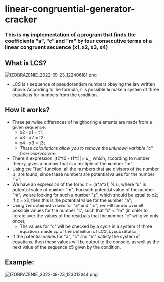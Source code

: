 # linear-congruential-generator-cracker

### This is my implementation of a program that finds the coefficients "a", "c" and "m" by four consecutive terms of a linear congruent sequence (x1, x2, x3, x4)

## What is LCS?

<img src="https://ie.wampi.ru/2022/09/23/IZOBRAZENIE_2022-09-23_122406181.png" alt="IZOBRAZENIE_2022-09-23_122406181.png" border="0">

+ LCS is a sequence of pseudorandom numbers obeying the law written above. According to the formula, it is possible to make a system of three equations for numbers from the condition.

## How it works?

+ Three pairwise differences of neighboring elements are made from a given sequence:
  + x2 - x1 = t1;
  + x3 - x2 = t2;
  + x4 - x3 = t3;
  + *These calculations allow you to remove the unknown variable "c" from expressions;*
+ There is expression: |t2\*t0 - t1\*t1| = *u_*, which, according to number theory, gives a number that is a multiple of the number "m";
+ Using the "fad" function, all the numbers that are divisors of the number *u_* are found, since these numbers are potential values for the number "m";
+ We have an expression of the form: z = (a\*a\*x1) % u, where "u" is potential value of number "m"; For each potential value of the number "m", we are looking for such a number "z", which should be equal to x2; If z = x3, then this is the potential value for the number "a";
+ Using the obtained values for "a" and "m", we will iterate over all possible values for the number "c", such that "c" < "m" (in order to iterate over the values of the residuals that the number "c" will give only once);
  + The values for "c" will be checked by a cycle in a system of three equations made up of the definition of LCS, bysubstitution; 
+ If the potential values for "a", "c" and "m" satisfy the system of equations, then these values will be output to the console, as well as the next value of the sequence x5 given by the condition.

## Example:

<img src="https://ie.wampi.ru/2022/09/23/IZOBRAZENIE_2022-09-23_123012044.png" alt="IZOBRAZENIE_2022-09-23_123012044.png" border="0">
